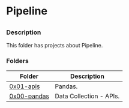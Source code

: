 # Pipeline

##

### Description

This folder has projects about Pipeline.

### Folders

| Folder | Description |
| ------ | ------ |
| [0x01-apis](0x01-apis) | Pandas. |
| [0x00-pandas](0x00-pandas) | Data Collection - APIs. |
